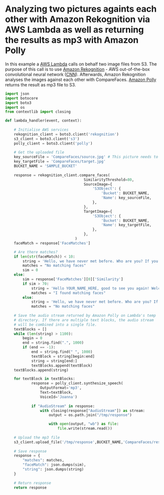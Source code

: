# Analyzing two pictures againts each other with Amazon Rekognition via AWS Lambda as well as returning the results as mp3 with Amazon Polly

In this example a [AWS Lambda](https://github.com/Zirkonium88/AWS/blob/master/Lambda/CompareFaces/CompareFaces.py) calls on behalf two image files from S3. The purpose of this call is to use [Amazon Rekognition](https://aws.amazon.com/rekognition/?nc1=h_ls) - AWS out-of-the-box convolutional neural network ([CNN](https://en.wikipedia.org/wiki/Convolutional_neural_network)). Afterwards, Amazon Rekognition analyses the images against each other with CompareFaces. [Amazon Polly](https://aws.amazon.com/polly/?nc1=h_ls) returns the result as mp3 file to S3.

```python
import json
import botocore
import boto3
import os
from contextlib import closing

def lambda_handler(event, context):
    
    # Initialise AWS services
    rekognition_client = boto3.client('rekognition')
    s3_client = boto3.client('s3')
    polly_client = boto3.client('polly')
    
    # Get the uploaded file
    key_sourceFile = 'CompareFaces/source.jpg' # This picture needs to show at least one face. Otherwise, an InvalidParameterException error is shown.
    key_targetFile = 'CompareFaces/target.jpg'
    BUCKET_NAME = 'SAMPLE_BUCKET'
    
    response = rekognition_client.compare_faces(
                                    SimilarityThreshold=80,
                                    SourceImage={
                                        'S3Object': {
                                            'Bucket': BUCKET_NAME,
                                            'Name': key_sourceFile,
                                        },
                                    },
                                    TargetImage={
                                        'S3Object': {
                                            'Bucket': BUCKET_NAME,
                                            'Name': key_targetFile,
                                        },
                                    },
                                )
    faceMatch = response['FaceMatches']

    # Are there matches?
    if len(str(faceMatch)) < 10:       
        string = 'Hello, we have never met before. Who are you? If you would like to use this accommodation, please register at example.com and with the help of our fantastic app. See you later.'
        matches = "No matching faces"
        sim = 0
    else:
        sim = response['FaceMatches'][0]['Similarity']
        if sim > 70:
            string = 'Hello YOUR_NAME_HERE, good to see you again! Welcome to your reservated accomodation! Please Step in and enjoy the beauty of this flat!'
            matches = "I found matching faces"
        else:
            string = 'Hello, we have never met before. Who are you? If you would like to use this accommodation, please register at example.com and with the help of our fantastic app. See you later.'
            matches = "No matching faces"
    
    # Save the audio stream returned by Amazon Polly on Lambda's temp
    # directory. If there are multiple text blocks, the audio stream
    # will be combined into a single file. 
    textBlocks = []
    while (len(string) > 1100):
        begin = 0
        end = string.find(".", 1000)
        if (end == -1):
            end = string.find(" ", 1000)
            textBlock = string[begin:end]
            string = string[end:]
            textBlocks.append(textBlock)
    textBlocks.append(string)

    for textBlock in textBlocks:
            response = polly_client.synthesize_speech(
                OutputFormat='mp3',
                Text=textBlock,
                VoiceId='Joanna')
    
            if "AudioStream" in response:
                with closing(response["AudioStream"]) as stream:
                    output = os.path.join("/tmp/response")

                    with open(output, "wb") as file:
                        file.write(stream.read())
    
    # Upload the mp3 file
    s3_client.upload_file('/tmp/response',BUCKET_NAME,'CompareFaces/response.mp3')
    
    # Save response
    response = {
        "matches": matches,
        "faceMatch": json.dumps(sim),
        "string": json.dumps(string)
    }
    
    # Return response
    return response
````
